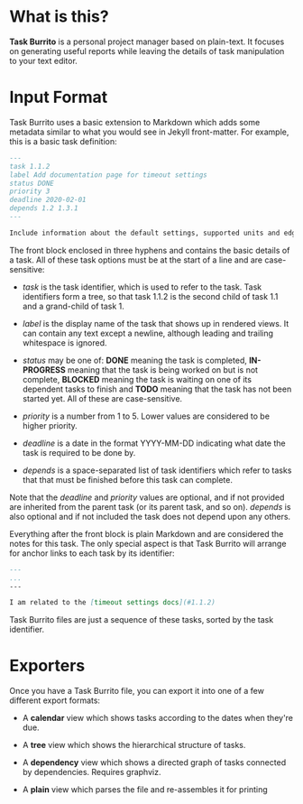 # What is this?

**Task Burrito** is a personal project manager based on plain-text. It focuses
on generating useful reports while leaving the details of task manipulation to
your text editor.

# Input Format

Task Burrito uses a basic extension to Markdown which adds some metadata similar
to what you would see in Jekyll front-matter. For example, this is a basic task
definition:

```markdown
---
task 1.1.2
label Add documentation page for timeout settings
status DONE
priority 3
deadline 2020-02-01
depends 1.2 1.3.1
---

Include information about the default settings, supported units and edge cases around disabling timeouts.
```

The front block enclosed in three hyphens and contains the basic details of a
task. All of these task options must be at the start of a line and are 
case-sensitive:

- *task* is the task identifier, which is used to refer to the task. Task
  identifiers form a tree, so that task 1.1.2 is the second child of task 1.1
  and a grand-child of task 1.
  
- *label* is the display name of the task that shows up in rendered views. It
  can contain any text except a newline, although leading and trailing
  whitespace is ignored.
  
- *status* may be one of: **DONE** meaning the task is completed, **IN-PROGRESS**
  meaning that the task is being worked on but is not complete, **BLOCKED** meaning
  the task is waiting on one of its dependent tasks to finish and **TODO** meaning
  that the task has not been started yet. All of these are case-sensitive.
  
- *priority* is a number from 1 to 5. Lower values are considered to be higher
  priority.
  
- *deadline* is a date in the format YYYY-MM-DD indicating what date the task is
  required to be done by.
  
- *depends* is a space-separated list of task identifiers which refer to tasks
  that that must be finished before this task can complete.
  
Note that the *deadline* and *priority* values are optional, and if not provided
are inherited from the parent task (or its parent task, and so on). *depends* is
also optional and if not included the task does not depend upon any others.
  
Everything after the front block is plain Markdown and are considered the notes
for this task. The only special aspect is that Task Burrito will arrange for
anchor links to each task by its identifier:

```markdown
---
...
---

I am related to the [timeout settings docs](#1.1.2)
```

Task Burrito files are just a sequence of these tasks, sorted by the task
identifier.

# Exporters

Once you have a Task Burrito file, you can export it into one of a few different
export formats:

- A **calendar** view which shows tasks according to the dates when they're due.

- A **tree** view which shows the hierarchical structure of tasks.

- A **dependency** view which shows a directed graph of tasks connected by
  dependencies. Requires graphviz.

- A **plain** view which parses the file and re-assembles it for printing
